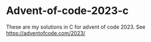 # Advent-of-code-2023-c

These are my solutions in C for advent of code 2023.
See https://adventofcode.com/2023/

